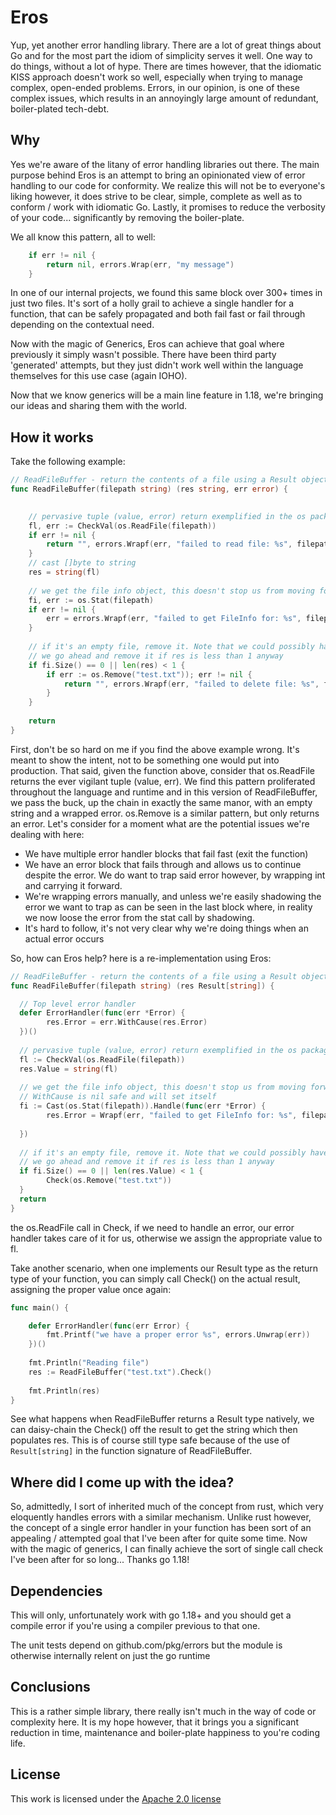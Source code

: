 # Eros
Yup, yet another error handling library. There are a lot of great things about Go and for the most part the idiom of 
simplicity serves it well. One way to do things, without a lot of hype. There are times however, that the idiomatic KISS 
approach doesn't work so well, especially when trying to manage complex, open-ended problems. Errors, in our opinion, is 
one of these complex issues, which results in an annoyingly large amount of redundant, boiler-plated tech-debt. 

## Why

Yes we're aware of the litany of error handling libraries out there. The main purpose behind Eros is an attempt to bring
an opinionated view of error handling to our code for conformity. We realize this will not be to everyone's liking 
however, it does strive to be clear, simple, complete as well as to conform / work with idiomatic Go. Lastly, it
promises to reduce the verbosity of your code... significantly by removing the boiler-plate.

We all know this pattern, all to well:
```go
    if err != nil { 
        return nil, errors.Wrap(err, "my message")
    }
```
In one of our internal projects, we found this same block over 300+ times in just two files. It's sort of a holly grail
to achieve a single handler for a function, that can be safely propagated and both fail fast or fail through depending 
on the contextual need.

Now with the magic of Generics, Eros can achieve that goal where previously it simply wasn't possible. There have been
third party 'generated' attempts, but they just didn't work well within the language themselves for this use case (again
IOHO).

Now that we know generics will be a main line feature in 1.18, we're bringing our ideas and sharing them with the world.

## How it works

Take the following example:
```go
// ReadFileBuffer - return the contents of a file using a Result object.
func ReadFileBuffer(filepath string) (res string, err error) {

	
	// pervasive tuple (value, error) return exemplified in the os package 
    fl, err := CheckVal(os.ReadFile(filepath))
	if err != nil {
		return "", errors.Wrapf(err, "failed to read file: %s", filepath)
    }
	// cast []byte to string
    res = string(fl)
	
	// we get the file info object, this doesn't stop us from moving forward
	fi, err := os.Stat(filepath)
	if err != nil {
	    err = errors.Wrapf(err, "failed to get FileInfo for: %s", filepath)	
    }   
	
	// if it's an empty file, remove it. Note that we could possibly have an error on fl but
	// we go ahead and remove it if res is less than 1 anyway
    if fi.Size() == 0 || len(res) < 1 {
        if err := os.Remove("test.txt")); err != nil {
            return "", errors.Wrapf(err, "failed to delete file: %s", filepath)
        }	
    }
	
    return
}
```
First, don't be so hard on me if you find the above example wrong. It's meant to show the intent, not to be something one
would put into production. That said, given the function above, consider that os.ReadFile returns the ever vigilant tuple
(value, err). We find this pattern proliferated throughout the language and runtime and in this version of ReadFileBuffer,
we pass the buck, up the chain in exactly the same manor, with an empty string and a wrapped error. os.Remove is a similar
pattern, but only returns an error. Let's consider for a moment what are the potential issues we're dealing with here:
- We have multiple error handler blocks that fail fast (exit the function)
- We have an error block that fails through and allows us to continue despite the error. We do want to trap said error
  however, by wrapping int and carrying it forward.
- We're wrapping errors manually, and unless we're easily shadowing the error we want to trap as can be
  seen in the last block where, in reality we now loose the error from the stat call by shadowing.
- It's hard to follow, it's not very clear why we're doing things when an actual error occurs

So, how can Eros help? here is a re-implementation using Eros:

```go
// ReadFileBuffer - return the contents of a file using a Result object.
func ReadFileBuffer(filepath string) (res Result[string]) {

  // Top level error handler
  defer ErrorHandler(func(err *Error) {
        res.Error = err.WithCause(res.Error)
  })()
  
  // pervasive tuple (value, error) return exemplified in the os package
  fl := CheckVal(os.ReadFile(filepath))
  res.Value = string(fl)
  
  // we get the file info object, this doesn't stop us from moving forward. Note that
  // WithCause is nil safe and will set itself
  fi := Cast(os.Stat(filepath)).Handle(func(err *Error) {
        res.Error = Wrapf(err, "failed to get FileInfo for: %s", filepath).WithCause(res.Error)
  
  })
  
  // if it's an empty file, remove it. Note that we could possibly have an error on fl but
  // we go ahead and remove it if res is less than 1 anyway
  if fi.Size() == 0 || len(res.Value) < 1 {
        Check(os.Remove("test.txt"))
  }
  return
}
```
the os.ReadFile call in Check, if we need to handle an error, our error handler takes care of it for us, otherwise we
assign the appropriate value to fl.


Take another scenario, when one implements our Result type as the return type of your function, you can simply call Check()
on the actual result, assigning the proper value once again:
```go
func main() {

    defer ErrorHandler(func(err Error) {
        fmt.Printf("we have a proper error %s", errors.Unwrap(err))
    })()
    
    fmt.Println("Reading file")
    res := ReadFileBuffer("test.txt").Check()
    
    fmt.Println(res)
}
```

See what happens when ReadFileBuffer returns a Result type natively, we can daisy-chain the Check() off the result to
get the string which then populates res. This is of course still type safe because of the use of ```Result[string]``` in
the function signature of ReadFileBuffer.

## Where did I come up with the idea?

So, admittedly, I sort of inherited much of the concept from rust, which very eloquently handles errors with a similar
mechanism. Unlike rust however, the concept of a single error handler in your function has been sort of an appealing / 
attempted goal that I've been after for quite some time. Now with the magic of generics, I can finally achieve the sort
of single call check I've been after for so long... Thanks go 1.18!

## Dependencies

This will only, unfortunately work with go 1.18+ and you should get a compile error if you're using a compiler previous 
to that one.

The unit tests depend on github.com/pkg/errors but the module is otherwise internally relent on just the go runtime

## Conclusions

This is a rather simple library, there really isn't much in the way of code or complexity here. It is my hope however, 
that it brings you a significant reduction in time, maintenance and boiler-plate happiness to you're coding life.

## License

This work is licensed under the [Apache 2.0 license](http://www.apache.org/licenses/LICENSE-2.0)

